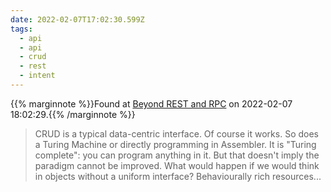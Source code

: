 ```yaml
---
date: 2022-02-07T17:02:30.599Z
tags:
  - api
  - api
  - crud
  - rest
  - intent
---
```

{{% marginnote %}}Found at [Beyond REST and RPC](https://www.hermanpeeren.nl/varia/beyond-rest-and-rpc) on 2022-02-07 18:02:29.{{% /marginnote %}}

> CRUD is a typical data-centric interface. Of course it works. So does a Turing Machine or directly programming in Assembler. It is "Turing complete": you can program anything in it. But that doesn't imply the paradigm cannot be improved. What would happen if we would think in objects without a uniform interface? Behaviourally rich resources...

